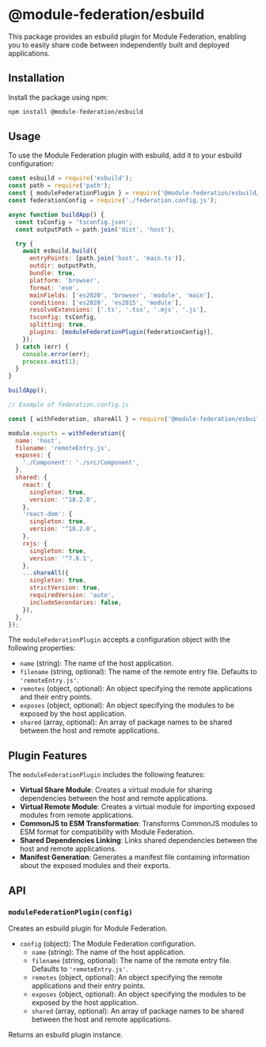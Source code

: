# @module-federation/esbuild

This package provides an esbuild plugin for Module Federation, enabling you to easily share code between independently built and deployed applications.

## Installation

Install the package using npm:

```bash
npm install @module-federation/esbuild
```

## Usage

To use the Module Federation plugin with esbuild, add it to your esbuild configuration:

```js
const esbuild = require('esbuild');
const path = require('path');
const { moduleFederationPlugin } = require('@module-federation/esbuild/plugin');
const federationConfig = require('./federation.config.js');

async function buildApp() {
  const tsConfig = 'tsconfig.json';
  const outputPath = path.join('dist', 'host');

  try {
    await esbuild.build({
      entryPoints: [path.join('host', 'main.ts')],
      outdir: outputPath,
      bundle: true,
      platform: 'browser',
      format: 'esm',
      mainFields: ['es2020', 'browser', 'module', 'main'],
      conditions: ['es2020', 'es2015', 'module'],
      resolveExtensions: ['.ts', '.tsx', '.mjs', '.js'],
      tsconfig: tsConfig,
      splitting: true,
      plugins: [moduleFederationPlugin(federationConfig)],
    });
  } catch (err) {
    console.error(err);
    process.exit(1);
  }
}

buildApp();

// Example of federation.config.js

const { withFederation, shareAll } = require('@module-federation/esbuild/build');

module.exports = withFederation({
  name: 'host',
  filename: 'remoteEntry.js',
  exposes: {
    './Component': './src/Component',
  },
  shared: {
    react: {
      singleton: true,
      version: '^18.2.0',
    },
    'react-dom': {
      singleton: true,
      version: '^18.2.0',
    },
    rxjs: {
      singleton: true,
      version: '^7.8.1',
    },
    ...shareAll({
      singleton: true,
      strictVersion: true,
      requiredVersion: 'auto',
      includeSecondaries: false,
    }),
  },
});

```

The `moduleFederationPlugin` accepts a configuration object with the following properties:

- `name` (string): The name of the host application.
- `filename` (string, optional): The name of the remote entry file. Defaults to `'remoteEntry.js'`.
- `remotes` (object, optional): An object specifying the remote applications and their entry points.
- `exposes` (object, optional): An object specifying the modules to be exposed by the host application.
- `shared` (array, optional): An array of package names to be shared between the host and remote applications.

## Plugin Features

The `moduleFederationPlugin` includes the following features:

- **Virtual Share Module**: Creates a virtual module for sharing dependencies between the host and remote applications.
- **Virtual Remote Module**: Creates a virtual module for importing exposed modules from remote applications.
- **CommonJS to ESM Transformation**: Transforms CommonJS modules to ESM format for compatibility with Module Federation.
- **Shared Dependencies Linking**: Links shared dependencies between the host and remote applications.
- **Manifest Generation**: Generates a manifest file containing information about the exposed modules and their exports.

## API

### `moduleFederationPlugin(config)`

Creates an esbuild plugin for Module Federation.

- `config` (object): The Module Federation configuration.
  - `name` (string): The name of the host application.
  - `filename` (string, optional): The name of the remote entry file. Defaults to `'remoteEntry.js'`.
  - `remotes` (object, optional): An object specifying the remote applications and their entry points.
  - `exposes` (object, optional): An object specifying the modules to be exposed by the host application.
  - `shared` (array, optional): An array of package names to be shared between the host and remote applications.

Returns an esbuild plugin instance.


